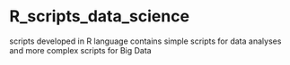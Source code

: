 # R_scripts_data_science
scripts developed in R language
contains simple scripts for data analyses and more complex scripts for Big Data
